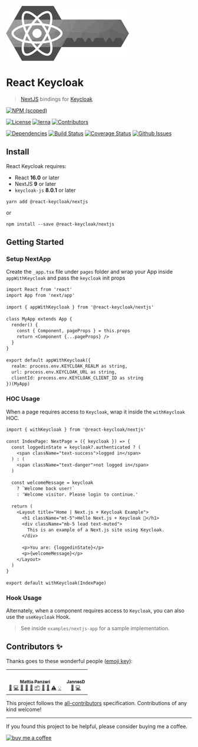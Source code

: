 ![React Keycloak](/art/react-keycloak-logo.png?raw=true "React Keycloak Logo")

# React Keycloak

> [NextJS](https://nextjs.org) bindings for [Keycloak](https://www.keycloak.org/)

[![NPM (scoped)](https://img.shields.io/npm/v/@react-keycloak/nextjs?label=npm%20%7C%20nextjs)](https://www.npmjs.com/package/@react-keycloak/nextjs)

[![License](https://img.shields.io/github/license/panz3r/react-keycloak.svg)](https://github.com/panz3r/react-keycloak/blob/master/LICENSE.md)
[![lerna](https://img.shields.io/badge/maintained%20with-lerna-cc00ff.svg)](https://lerna.js.org/)<!-- ALL-CONTRIBUTORS-BADGE:START - Do not remove or modify this section -->
[![Contributors](https://img.shields.io/badge/contributors-2-orange.svg)](#contributors)
<!-- ALL-CONTRIBUTORS-BADGE:END -->

[![Dependencies](https://img.shields.io/david/panz3r/react-keycloak.svg)](https://github.com/panz3r/react-keycloak)
[![Build Status](https://travis-ci.com/panz3r/react-keycloak.svg?branch=master)](https://travis-ci.com/panz3r/react-keycloak)
[![Coverage Status](https://coveralls.io/repos/github/panz3r/react-keycloak/badge.svg?branch=master)](https://coveralls.io/github/panz3r/react-keycloak?branch=master)
[![Github Issues](https://img.shields.io/github/issues/panz3r/react-keycloak.svg)](https://github.com/panz3r/react-keycloak/issues)


## Install

React Keycloak requires:

- React **16.0** or later
- NextJS **9** or later
- `keycloak-js` **8.0.1** or later

```
yarn add @react-keycloak/nextjs
```

or

```
npm install --save @react-keycloak/nextjs
```

## Getting Started

### Setup NextApp

Create the `_app.tsx` file under `pages` folder and wrap your App inside `appWithKeycloak` and pass the `keycloak` init props

```tsx
import React from 'react'
import App from 'next/app'

import { appWithKeycloak } from '@react-keycloak/nextjs'

class MyApp extends App {
  render() {
    const { Component, pageProps } = this.props
    return <Component {...pageProps} />
  }
}

export default appWithKeycloak({
  realm: process.env.KEYCLOAK_REALM as string,
  url: process.env.KEYCLOAK_URL as string,
  clientId: process.env.KEYCLOAK_CLIENT_ID as string
})(MyApp)
```

### HOC Usage

When a page requires access to `Keycloak`, wrap it inside the `withKeycloak` HOC.

```tsx
import { withKeycloak } from '@react-keycloak/nextjs'

const IndexPage: NextPage = ({ keycloak }) => {
  const loggedinState = keycloak?.authenticated ? (
    <span className="text-success">logged in</span>
  ) : (
    <span className="text-danger">not logged in</span>
  )

  const welcomeMessage = keycloak
    ? `Welcome back user!`
    : 'Welcome visitor. Please login to continue.'

  return (
    <Layout title="Home | Next.js + Keycloak Example">
      <h1 className="mt-5">Hello Next.js + Keycloak 👋</h1>
      <div className="mb-5 lead text-muted">
        This is an example of a Next.js site using Keycloak.
      </div>

      <p>You are: {loggedinState}</p>
      <p>{welcomeMessage}</p>
    </Layout>
  )
}

export default withKeycloak(IndexPage)
```

### Hook Usage

Alternately, when a component requires access to `Keycloak`, you can also use the `useKeycloak` Hook.

> See inside `examples/nextjs-app` for a sample implementation.

## Contributors ✨

Thanks goes to these wonderful people ([emoji key](https://allcontributors.org/docs/en/emoji-key)):

<!-- ALL-CONTRIBUTORS-LIST:START - Do not remove or modify this section -->
<!-- prettier-ignore-start -->
<!-- markdownlint-disable -->
<table>
  <tr>
    <td align="center"><a href="http://panz3r.dev"><img src="https://avatars3.githubusercontent.com/u/1754457?v=4" width="100px;" alt=""/><br /><sub><b>Mattia Panzeri</b></sub></a><br /><a href="#ideas-panz3r" title="Ideas, Planning, & Feedback">🤔</a> <a href="https://github.com/panz3r/react-keycloak/commits?author=panz3r" title="Code">💻</a> <a href="https://github.com/panz3r/react-keycloak/commits?author=panz3r" title="Documentation">📖</a> <a href="https://github.com/panz3r/react-keycloak/issues?q=author%3Apanz3r" title="Bug reports">🐛</a> <a href="#maintenance-panz3r" title="Maintenance">🚧</a> <a href="#platform-panz3r" title="Packaging/porting to new platform">📦</a> <a href="#question-panz3r" title="Answering Questions">💬</a> <a href="https://github.com/panz3r/react-keycloak/pulls?q=is%3Apr+reviewed-by%3Apanz3r" title="Reviewed Pull Requests">👀</a> <a href="https://github.com/panz3r/react-keycloak/commits?author=panz3r" title="Tests">⚠️</a> <a href="#example-panz3r" title="Examples">💡</a></td>
    <td align="center"><a href="https://ac-systems.be/"><img src="https://avatars0.githubusercontent.com/u/9079379?v=4" width="100px;" alt=""/><br /><sub><b>JannesD</b></sub></a><br /><a href="https://github.com/panz3r/react-keycloak/issues?q=author%3Ajannes-io" title="Bug reports">🐛</a> <a href="https://github.com/panz3r/react-keycloak/commits?author=jannes-io" title="Code">💻</a></td>
  </tr>
</table>

<!-- markdownlint-enable -->
<!-- prettier-ignore-end -->
<!-- ALL-CONTRIBUTORS-LIST:END -->

This project follows the [all-contributors](https://github.com/all-contributors/all-contributors) specification. Contributions of any kind welcome!

---

If you found this project to be helpful, please consider buying me a coffee.

[![buy me a coffee](https://www.buymeacoffee.com/assets/img/custom_images/orange_img.png)](https://buymeacoff.ee/4f18nT0Nk)
